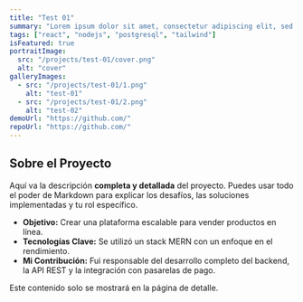 ```yaml
---
title: "Test 01"
summary: "Lorem ipsum dolor sit amet, consectetur adipiscing elit, sed do eiusmod tempor incididunt ut labore et dolore magna aliqua. Ut enim ad minim"
tags: ["react", "nodejs", "postgresql", "tailwind"] 
isFeatured: true
portraitImage:
  src: "/projects/test-01/cover.png"
  alt: "cover"
galleryImages:
  - src: "/projects/test-01/1.png"
    alt: "test-01"
  - src: "/projects/test-01/2.png"
    alt: "test-02"
demoUrl: "https://github.com/"
repoUrl: "https://github.com/"
---
```


## Sobre el Proyecto

Aquí va la descripción **completa y detallada** del proyecto. Puedes usar todo el poder de Markdown para explicar los desafíos, las soluciones implementadas y tu rol específico.

- **Objetivo:** Crear una plataforma escalable para vender productos en línea.
- **Tecnologías Clave:** Se utilizó un stack MERN con un enfoque en el rendimiento.
- **Mi Contribución:** Fui responsable del desarrollo completo del backend, la API REST y la integración con pasarelas de pago.

Este contenido solo se mostrará en la página de detalle.
